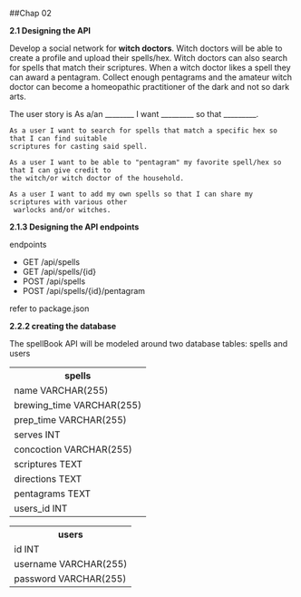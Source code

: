 ##Chap 02

**2.1  Designing the API**

Develop a social network for **witch doctors**. Witch doctors will be able to create a profile and upload their spells/hex. Witch doctors can also search for spells that match their scriptures. When a witch doctor likes a spell they can award a pentagram. Collect enough pentagrams and the amateur witch doctor can become a homeopathic practitioner of the dark and not so dark arts.

The user story is As a/an ________ I want _________ so that _________.

	As a user I want to search for spells that match a specific hex so that I can find suitable
	scriptures for casting said spell.

	As a user I want to be able to "pentagram" my favorite spell/hex so that I can give credit to
	the witch/or witch doctor of the household.

	As a user I want to add my own spells so that I can share my scriptures with various other
	 warlocks and/or witches.

**2.1.3 Designing the API endpoints**

endpoints

   * GET /api/spells
   * GET /api/spells/{id}
   * POST /api/spells
   * POST /api/spells/{id}/pentagram


refer to package.json

**2.2.2 creating the database**

The spellBook API will be modeled around two database tables: spells and users


<table class="tg">
  <tr>
    <th class="tg-031e">spells</th>
  </tr>
  <tr>
    <td class="tg-yw4l">name VARCHAR(255)</td>
  </tr>
  <tr>
    <td class="tg-yw4l">brewing_time VARCHAR(255)</td>
  </tr>
  <tr>
    <td class="tg-yw4l">prep_time VARCHAR(255)</td>
  </tr>
  <tr>
    <td class="tg-yw4l">serves INT</td>
  </tr>
  <tr>
    <td class="tg-yw4l">concoction VARCHAR(255)</td>
  </tr>
  <tr>
    <td class="tg-yw4l">scriptures TEXT</td>
  </tr>
  <tr>
    <td class="tg-yw4l">directions TEXT</td>
  </tr>
  <tr>
    <td class="tg-yw4l">pentagrams TEXT</td>
  </tr>
  <tr>
    <td class="tg-yw4l">users_id INT</td>
  </tr>
</table>



<table class="tg">
  <tr>
    <th class="tg-031e">users</th>
  </tr>
  <tr>
    <td class="tg-031e">id INT</td>
  </tr>
  <tr>
    <td class="tg-031e">username VARCHAR(255)</td>
  </tr>
  <tr>
    <td class="tg-031e">password VARCHAR(255)</td>
  </tr>
</table>